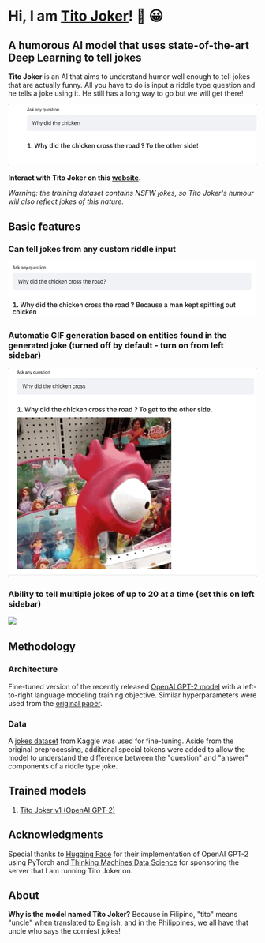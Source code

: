 # Hi, I am [Tito Joker](http://streamlit.thinkingmachin.es:8080/)! :wave: :grinning:
## A humorous AI model that uses state-of-the-art Deep Learning to tell jokes

**Tito Joker** is an AI that aims to understand humor well enough to tell jokes that are actually funny. All you have to do is input a riddle type question and he tells a joke using it. He still has a long way to go but we will get there!

![](typing.gif)

**Interact with Tito Joker on this [website](http://streamlit.thinkingmachin.es:8080/).**

*Warning: the training dataset contains NSFW jokes, so Tito Joker's humour will also reflect jokes of this nature.*

## Basic features

### **Can tell jokes** from any custom riddle input

![](main.gif)

### **Automatic GIF generation** based on entities found in the generated joke (turned off by default - turn on from left sidebar)

![](gif_generator.gif)

### **Ability to tell multiple jokes** of up to 20 at a time (set this on left sidebar)

![](multiple.png=250x250)

## Methodology

### Architecture
Fine-tuned version of the recently released [OpenAI GPT-2 model](https://openai.com/blog/gpt-2-1-5b-release/) with a left-to-right language modeling training objective. Similar hyperparameters were used from the [original paper](https://d4mucfpksywv.cloudfront.net/better-language-models/language_models_are_unsupervised_multitask_learners.pdf).

### Data
A [jokes dataset](https://www.kaggle.com/abhinavmoudgil95/short-jokes) from Kaggle was used for fine-tuning. Aside from the original preprocessing, additional special tokens were added to allow the model to understand the difference between the "question" and "answer" components of a riddle type joke.

## Trained models
1. [Tito Joker v1 (OpenAI GPT-2)](https://storage.googleapis.com/joke-generator-model1/model1.zip)

## Acknowledgments

Special thanks to [Hugging Face](https://huggingface.co/) for their implementation of OpenAI GPT-2 using PyTorch and [Thinking Machines Data Science](https://thinkingmachin.es/) for sponsoring the server that I am running Tito Joker on.

## About

**Why is the model named Tito Joker?** Because in Filipino, "tito" means "uncle" when translated to English, and in the Philippines, we all have that uncle who says the corniest jokes!
